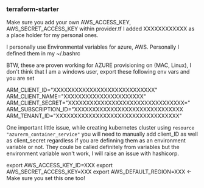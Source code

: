### terraform-starter

Make sure you add your own AWS_ACCESS_KEY, AWS_SECRET_ACCESS_KEY within provider.tf 
I added XXXXXXXXXXXX as a place holder for my personal ones.

I personally use Environmental variables for azure, AWS. Personally I defined them in my ~/.bashrc

BTW, these are proven working for AZURE provisioning on (MAC, Linux), I don't think that I am a windows user, export these following  env vars and you are set

 ARM_CLIENT_ID="XXXXXXXXXXXXXXXXXXXXXXXXXXXX"
 ARM_CLIENT_NAME="XXXXXXXXXXXXXXXXXXXXXX"
 ARM_CLIENT_SECRET="XXXXXXXXXXXXXXXXXXXXXXXXXXXXXXXX="
 ARM_SUBSCRIPTION_ID="XXXXXXXXXXXXXXXXXXXXXXXXXXXXXX
 ARM_TENANT_ID="XXXXXXXXXXXXXXXXXXXXXXXXXXXXXXXXXX"

One important little issue, while creating kubernetes cluster using ``` resource "azurerm_container_service" ``` you will need to manually add client_ID as well as client_secret regardless if you are definning them as an environment variable or not. They coule be called definitely from variables but the environment variable won't work, I will raise an issue with hashicorp.

export AWS_ACCESS_KEY_ID=XXX
export AWS_SECRET_ACCESS_KEY=XXX
export AWS_DEFAULT_REGION=XXX          <- Make sure you set this one too!
